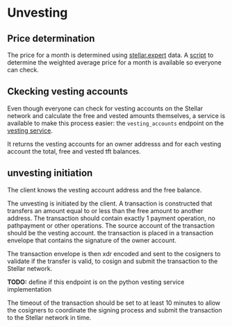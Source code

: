 # Unvesting

## Price determination

The price for a month is determined using [stellar.expert](https://stellar.expert) data.
A [script](../../scrips/info/stellarexpert/tftprice.py) to determine the weighted average price for a month is available so everyone can check.

## Ckecking vesting accounts

Even though everyone can check for vesting accounts on the Stellar network and calculate the free and vested amounts themselves, a service is available to make this process easier: the `vesting_accounts` endpoint on the [vesting service](../../ThreeBotPackages/vesting_service/readme.md).

It returns the vesting accounts for an owner addresss and for each vesting account the total, free and vested tft balances.

## unvesting initiation

The client knows the vesting account address and the free balance.

The unvesting is initiated by the client. A transaction is constructed that transfers an amount equal to or less than the free amount to another address. The transaction should contain exactly 1 payment operation, no pathpayment or other operations. The source account of the transaction should be the vesting account. the transaction is placed in a transaction envelope that contains the signature of the owner account.

The transaction envelope is then xdr encoded and sent to the cosigners to validate if the transfer is valid, to cosign and submit the transaction to the Stellar network.

**TODO:** define if this endpoint is on the python vesting service implementation

The timeout of the transaction should be set to at least 10 minutes to allow the cosigners to coordinate the signing process and submit the transaction to the Stellar network in time.
